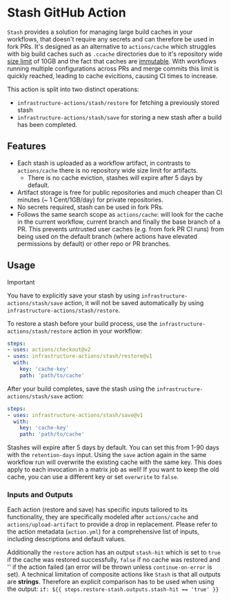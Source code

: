 <!--
# Copyright (c) The stash contributors
#
# Licensed under the Apache License, Version 2.0 (the "License");
# you may not use this file except in compliance with the License.
# You may obtain a copy of the License at
#
#     http://www.apache.org/licenses/LICENSE-2.0
#
# Unless required by applicable law or agreed to in writing, software
# distributed under the License is distributed on an "AS IS" BASIS,
# WITHOUT WARRANTIES OR CONDITIONS OF ANY KIND, either express or implied.
# See the License for the specific language governing permissions and
# limitations under the License.
-->

# Stash GitHub Action

`Stash` provides a solution for managing large build caches in your workflows, that doesn't require any secrets and can therefore be used in fork PRs.
It's designed as an alternative to `actions/cache` which struggles with big build caches such as `.ccache` directories due to it's repository wide [size limit](https://docs.github.com/en/actions/using-workflows/caching-dependencies-to-speed-up-workflows#usage-limits-and-eviction-policy) of 10GB and the fact that caches are [immutable](https://github.com/actions/toolkit/issues/505).
With workflows running multiple configurations across PRs and merge commits this limit is quickly reached, leading to cache evicitions, causing CI times to increase.

This action is split into two distinct operations:
- `infrastructure-actions/stash/restore` for fetching a previously stored stash
- `infrastructure-actions/stash/save` for storing a new stash after a build has been completed.

## Features

- Each stash is uploaded as a workflow artifact, in contrasts to `actions/cache` there is no repository wide size limit for artifacts.
    - There is no cache eviction, stashes will expire after 5 days by default.
- Artifact storage is free for public repositories and much cheaper than CI minutes (~ 1 Cent/1GB/day) for private repositories.
- No secrets required, stash can be used in fork PRs.
- Follows the same search scope as `actions/cache`: will look for the cache in the current workflow, current branch and finally the base branch of a PR.
This prevents untrusted user caches (e.g. from fork PR CI runs) from being used on the default branch (where actions have elevated permissions by default) or other repo or PR branches.

## Usage

> [!IMPORTANT]
> You have to explicitly save your stash by using `infrastructure-actions/stash/save` action,
> it will not be saved automatically by using `infrastructure-actions/stash/restore`.

To restore a stash before your build process, use the `infrastructure-actions/stash/restore` action in your workflow:


```yaml
steps:
- uses: actions/checkout@v2
- uses: infrastructure-actions/stash/restore@v1
  with:
    key: 'cache-key'
    path: 'path/to/cache'
```

After your build completes, save the stash using the `infrastructure-actions/stash/save` action:

```yaml
steps:
- uses: infrastructure-actions/stash/save@v1
  with:
    key: 'cache-key'
    path: 'path/to/cache'
```
Stashes will expire after 5 days by default.
You can set this from 1-90 days with the `retention-days` input.
Using the `save` action again in the same workflow run will overwrite the existing cache with the same key.
This does apply to each invocation in a matrix job as well!
If you want to keep the old cache, you can use a different key or set `overwrite` to `false`.

### Inputs and Outputs

Each action (restore and save) has specific inputs tailored to its functionality,
they are specifically modeled after `actions/cache` and `actions/upload-artifact` to provide a drop in replacement.
Please refer to the action metadata (`action.yml`) for a comprehensive list of inputs, including descriptions and default values.

Additionally the `restore` action has an output `stash-hit` which is set to `true` if the cache was restored successfully,
`false` if no cache was restored and '' if the action failed (an error will be thrown unless `continue-on-error` is set).
A technical limitation of composite actions like `Stash` is that all outputs are **strings**.
Therefore an explicit comparison has to be used when using the output:
`if: ${{ steps.restore-stash.outputs.stash-hit == 'true' }}`
